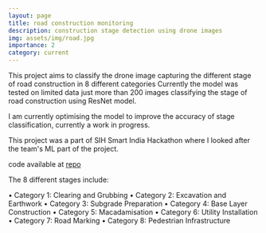 ```yaml
---
layout: page
title: road construction monitoring
description: construction stage detection using drone images 
img: assets/img/road.jpg
importance: 2
category: current
---
```


This project aims to classify the drone image capturing the different stage of road construction in 8 different categories
Currently the model was tested on limited data just more than 200 images classifying the stage of road construction using ResNet model.

I am currently optimising the model to improve the accuracy of stage classification, currently a work in progress.

This project was a part of SIH Smart India Hackathon where I looked after the team's ML part of the project.

code available at [repo](https://github.com/malharinamdar/road-contruction-monitoring.git)

The 8 different stages include:

•	Category 1: Clearing and Grubbing
•	Category 2: Excavation and Earthwork
•	Category 3: Subgrade Preparation
•	Category 4: Base Layer Construction
•	Category 5: Macadamisation
•	Category 6: Utility Installation
•	Category 7: Road Marking
•	Category 8: Pedestrian Infrastructure

